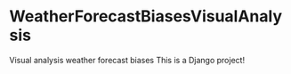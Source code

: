# WeatherForecastBiasesVisualAnalysis
Visual analysis weather forecast biases
This is a Django project!
